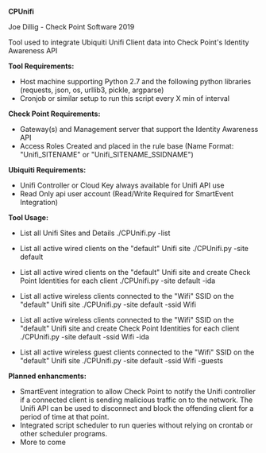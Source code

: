 <b>CPUnifi</b>

Joe Dillig - Check Point Software 2019

Tool used to integrate Ubiquiti Unifi Client data into Check Point's Identity Awareness API

<b>Tool Requirements:</b>
- Host machine supporting Python 2.7 and the following python libraries (requests, json, os, urllib3, pickle, argparse)
- Cronjob or similar setup to run this script every X min of interval

<b>Check Point Requirements:</b>
- Gateway(s) and Management server that support the Identity Awareness API
- Access Roles Created and placed in the rule base (Name Format: "Unifi_SITENAME" or "Unifi_SITENAME_SSIDNAME") 

<b>Ubiquiti Requirements:</b>
- Unifi Controller or Cloud Key always available for Unifi API use
- Read Only api user account (Read/Write Required for SmartEvent Integration)


<b>Tool Usage:</b>

- List all Unifi Sites and Details
  ./CPUnifi.py -list

- List all active wired clients on the "default" Unifi site
  ./CPUnifi.py -site default

- List all active wired clients on the "default" Unifi site and create Check Point Identities for each client
  ./CPUnifi.py -site default -ida

- List all active wireless clients connected to the "Wifi" SSID on the "default" Unifi site
  ./CPUnifi.py -site default -ssid Wifi

- List all active wireless clients connected to the "Wifi" SSID on the "default" Unifi site and create Check Point Identities for each client
  ./CPUnifi.py -site default -ssid Wifi -ida

- List all active wireless guest clients connected to the "Wifi" SSID on the "default" Unifi site
  ./CPUnifi.py -site default -ssid Wifi -guests


<b>Planned enhancments:</b>
- SmartEvent integration to allow Check Point to notify the Unifi controller if a connected client is sending malicious traffic on to the network. The Unifi    API can be used to disconnect and block the offending client for a period of time at that point.
- Integrated script scheduler to run queries without relying on crontab or other scheduler programs.
- More to come

